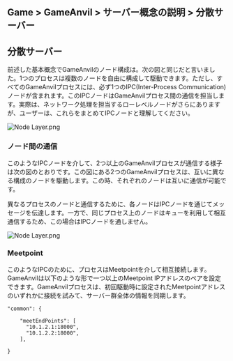 ## Game > GameAnvil > サーバー概念の説明 > 分散サーバー



## 分散サーバー

前述した基本概念でGameAnvilのノード構成は。次の図と同じだと言いました。1つのプロセスは複数のノードを自由に構成して駆動できます。ただし、すべてのGameAnvilプロセスには、必ず1つのIPC(Inter-Process Communication)ノードが含まれます。このIPCノードはGameAnvilプロセス間の通信を担当します。実際は、ネットワーク処理を担当するローレベルノードがさらにありますが、ユーザーは、これらをまとめてIPCノードと理解してください。

![Node Layer.png](https://static.toastoven.net/prod_gameanvil/images/NodeLayer.png)



### ノード間の通信

このようなIPCノードを介して、2つ以上のGameAnvilプロセスが通信する様子は次の図のとおりです。この図にある2つのGameAnvilプロセスは、互いに異なる構成のノードを駆動します。この時、それぞれのノードは互いに通信が可能です。

異なるプロセスのノードと通信するために、各ノードはIPCノードを通じてメッセージを伝達します。一方で、同じプロセス上のノードはキューを利用して相互通信するため、この場合はIPCノードを通しません。

![Node Layer.png](https://static.toastoven.net/prod_gameanvil/images/IPC.png)



### Meetpoint

このようなIPCのために、プロセスはMeetpointを介して相互接続します。GameAnvilは以下のような形で一つ以上のMeetpoint IPアドレスのペアを設定できます。GameAnvilプロセスは、初回駆動時に設定されたMeetpointアドレスのいずれかに接続を試みて、サーバー群全体の情報を同期します。

```
"common": {

    "meetEndPoints": [
      "10.1.2.1:18000",
      "10.1.2.2:18000",
    ],

}
```

